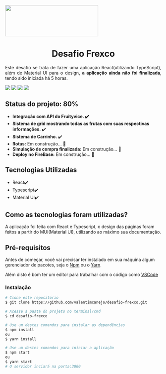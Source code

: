 

<img src="https://i.imgur.com/xP2Lpqp.png" width="300px" height="100px"/>

<h1 align="center"> Desafio Frexco </h1>

<p align="justify"> Este desafio se trata de fazer uma aplicação React(utilizando TypeScript), além de Material UI para o design, <b>a aplicação ainda não foi finalizada</b>, tendo sido iniciada há 5 horas. </p>


<img src="https://img.shields.io/badge/react-17.0.2-blue"/>  <img src="https://img.shields.io/badge/axios-0.24.0-blueviolet"/> <img src="https://img.shields.io/badge/typescript-4.5.3-9cf"/>  <img src="https://img.shields.io/badge/%40mui%2Fmaterial-5.2.3-blue"/>

<h2>Status do projeto: 80%</h2>

   * <b>Integração com API do Fruityvice. :heavy_check_mark:</b> 
   * <b>Sistema de grid mostrando todas as frutas com suas respectivas informações.</b> :heavy_check_mark:
   * <b>Sistema de Carrinho.</b> :heavy_check_mark:
   * <b>Rotas:</b> Em construção...  🚧
   * <b>Simulação de compra finalizada:</b> Em construção...  🚧
   * <b>Deploy no FireBase:</b> Em construção...  🚧

<h2>Tecnologias Utilizadas</h2>

<!--ts-->
   * React:heavy_check_mark:
   * Typescript:heavy_check_mark:
   * Material UI:heavy_check_mark:
   
<!--te-->
<h2>Como as tecnologias foram utilizadas?</h2>

A aplicação foi feita com React e Typescript, o design das páginas foram feitos a partir do MUI(Material UI), utilizando ao máximo sua documentação.

<h2>Pré-requisitos</h2>

Antes de começar, você vai precisar ter instalado em sua máquina algum gerenciador de pacotes, seja o [Npm](https://www.npmjs.com) ou o [Yarn](https://yarnpkg.com).

Além disto é bom ter um editor para trabalhar com o código como [VSCode](https://code.visualstudio.com/)

<!--te-->
### Instalação

```bash
# Clone este repositório
$ git clone https://github.com/valentimcanejo/desafio-frexco.git

# Acesse a pasta do projeto no terminal/cmd
$ cd desafio-frexco

# Use um destes comandos para instalar as dependências
$ npm install 
ou
$ yarn install

# Use um destes comandos para iniciar a aplicação
$ npm start 
ou
$ yarn start
# O servidor inciará na porta:3000
```
